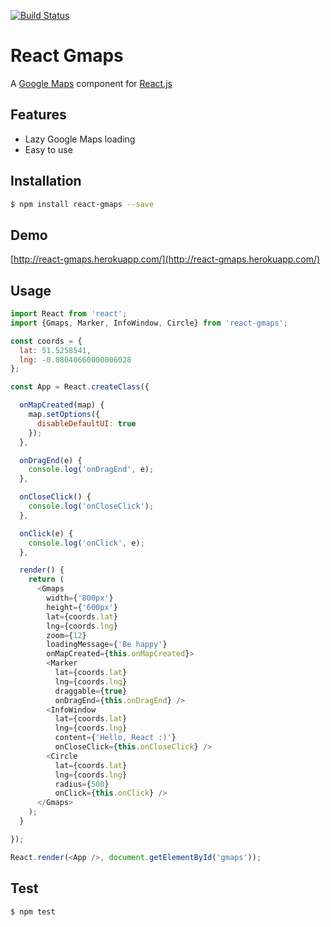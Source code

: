 [![Build Status](https://travis-ci.org/MicheleBertoli/react-gmaps.svg?branch=master)](https://travis-ci.org/MicheleBertoli/react-gmaps)

React Gmaps
===========

A [Google Maps](https://developers.google.com/maps/documentation/javascript/) component for [React.js](http://facebook.github.io/react/)

Features
--------

- Lazy Google Maps loading
- Easy to use

Installation
------------

```sh
$ npm install react-gmaps --save
```

Demo
------------

[http://react-gmaps.herokuapp.com/](http://react-gmaps.herokuapp.com/)

Usage
-----

```javascript
import React from 'react';
import {Gmaps, Marker, InfoWindow, Circle} from 'react-gmaps';

const coords = {
  lat: 51.5258541,
  lng: -0.08040660000006028
};

const App = React.createClass({

  onMapCreated(map) {
    map.setOptions({
      disableDefaultUI: true
    });
  },

  onDragEnd(e) {
    console.log('onDragEnd', e);
  },

  onCloseClick() {
    console.log('onCloseClick');
  },

  onClick(e) {
    console.log('onClick', e);
  },

  render() {
    return (
      <Gmaps
        width={'800px'}
        height={'600px'}
        lat={coords.lat}
        lng={coords.lng}
        zoom={12}
        loadingMessage={'Be happy'}
        onMapCreated={this.onMapCreated}>
        <Marker
          lat={coords.lat}
          lng={coords.lng}
          draggable={true}
          onDragEnd={this.onDragEnd} />
        <InfoWindow
          lat={coords.lat}
          lng={coords.lng}
          content={'Hello, React :)'}
          onCloseClick={this.onCloseClick} />
        <Circle
          lat={coords.lat}
          lng={coords.lng}
          radius={500}
          onClick={this.onClick} />
      </Gmaps>
    );
  }

});

React.render(<App />, document.getElementById('gmaps'));
```

Test
----

```sh
$ npm test
```
